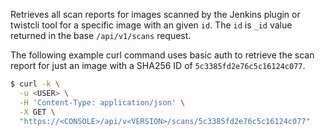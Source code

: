 Retrieves all scan reports for images scanned by the Jenkins plugin or twistcli tool for a specific image with an given `id`. The `id` is `_id` value returned in the base `/api/v1/scans` request.

The following example curl command uses basic auth to retrieve the scan report for just an image with a SHA256 ID of `5c3385fd2e76c5c16124c077`.
 
```bash
$ curl -k \
  -u <USER> \
  -H 'Content-Type: application/json' \
  -X GET \
  "https://<CONSOLE>/api/v<VERSION>/scans/5c3385fd2e76c5c16124c077"
```